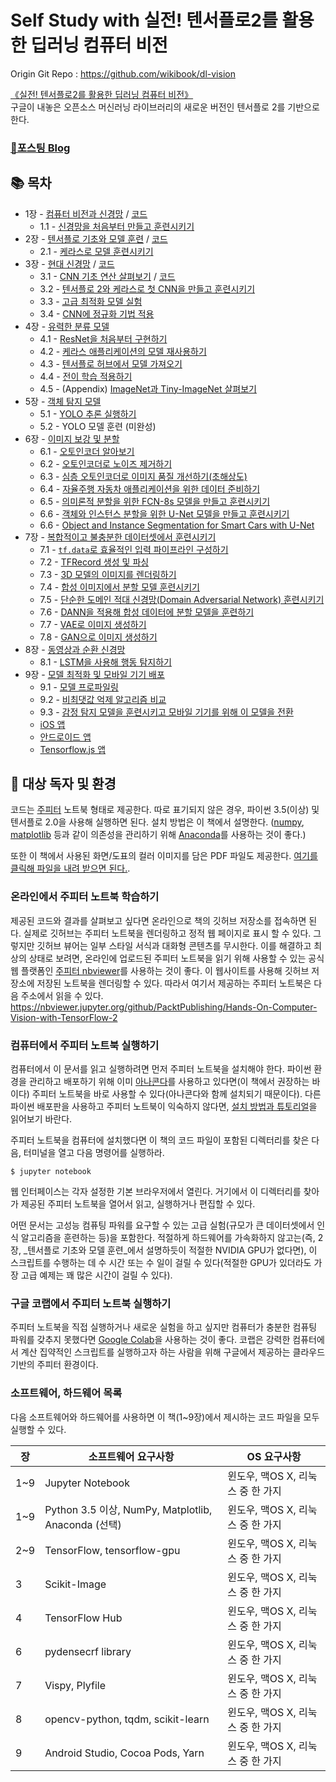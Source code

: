 # Self Study with 실전! 텐서플로2를 활용한 딥러닝 컴퓨터 비전

Origin Git Repo : https://github.com/wikibook/dl-vision

[《실전! 텐서플로2를 활용한 딥러닝 컴퓨터 비전》](https://book.naver.com/bookdb/book_detail.nhn?bid=16365755)   
구글이 내놓은 오픈소스 머신러닝 라이브러리의 새로운 버전인 텐서플로 2를 기반으로 한다. 

### [📖포스팅 Blog](https://yjs-program.tistory.com/category/%EB%A8%B8%EC%8B%A0%EB%9F%AC%EB%8B%9D/Computer%20Vision)

## :books: 목차

- 1장 - [컴퓨터 비전과 신경망](https://yjs-program.tistory.com/176) / [코드](/Chapter01)
    - 1.1 - [신경망을 처음부터 만들고 훈련시키기](./Chapter01/kr_ch1_nb1_build_and_train_neural_network_from_scratch.ipynb)
- 2장 - [텐서플로 기초와 모델 훈련](https://yjs-program.tistory.com/178) / [코드](/Chapter02)
    - 2.1 - [케라스로 모델 훈련시키기](./Chapter02/ch2_nb1_mnist_keras.ipynb)
- 3장 - [현대 신경망](https://yjs-program.tistory.com/180) / [코드](/Chapter03)
    - 3.1 - [CNN 기초 연산 살펴보기](https://yjs-program.tistory.com/180) / [코드](./Chapter03/ch3_nb1_discover_cnns_basic_ops.ipynb)
    - 3.2 - [텐서플로 2와 케라스로 첫 CNN을 만들고 훈련시키기](./Chapter03/ch3_nb2_build_and_train_first_cnn_with_tf2.ipynb)
    - 3.3 - [고급 최적화 모델 실험](./Chapter03/ch3_nb3_experiment_with_optimizers.ipynb)
    - 3.4 - [CNN에 정규화 기법 적용](./Chapter03/ch3_nb4_apply_regularization_methods_to_cnns.ipynb)
- 4장 - [유력한 분류 모델](/Chapter04)
    - 4.1 - [ResNet을 처음부터 구현하기](./Chapter04/ch4_nb1_implement_resnet_from_scratch.ipynb)
    - 4.2 - [케라스 애플리케이션의 모델 재사용하기](./Chapter04/ch4_nb2_reuse_models_from_keras_apps.ipynb)
    - 4.3 - [텐서플로 허브에서 모델 가져오기](./Chapter04/ch4_nb3_fetch_models_from_tf_hub.ipynb)
    - 4.4 - [전이 학습 적용하기](./Chapter04/ch4_nb4_apply_transfer_learning.ipynb)
    - 4.5 - (Appendix) [ImageNet과 Tiny-ImageNet 살펴보기](./Chapter04/ch4_nb5_explore_imagenet_and_its_tiny_version.ipynb)
- 5장 - [객체 탐지 모델](/Chapter05)
    - 5.1 - [YOLO 추론 실행하기](./Chapter05/ch5_nb1_yolo_inference.ipynb)
    - 5.2 - YOLO 모델 훈련 (미완성)
- 6장 - [이미지 보강 및 분할](./Chapter06)
    - 6.1 - [오토인코더 알아보기](./Chapter06/ch6_nb1_discover_autoencoders.ipynb)
    - 6.2 - [오토인코더로 노이즈 제거하기](./Chapter06/ch6_nb2_denoise_with_autoencoders.ipynb)
    - 6.3 - [심층 오토인코더로 이미지 품질 개선하기(초해상도)](./Chapter06/ch6_nb3_improve_image_quality_with_dae.ipynb)
    - 6.4 - [자율주행 자동차 애플리케이션을 위한 데이터 준비하기](./Chapter06/ch6_nb4_preparing_data_for_smart_car_apps.ipynb)
    - 6.5 - [의미론적 분할을 위한 FCN-8s 모델을 만들고 훈련시키기](./Chapter06/ch6_nb5_build_and_train_a_fcn8s_semantic_segmentation_model_for_smart_cars.ipynb)
    - 6.6 - [객체와 인스턴스 분할을 위한 U-Net 모델을 만들고 훈련시키기](./Chapter06/ch6_nb6_build_and_train_a_unet_for_urban_object_and_instance_segmentation.ipynb)
    - 6.6 - [Object and Instance Segmentation for Smart Cars with U-Net](./Chapter06/ch6_nb6_object_and_instance_segmentation_for_smart_cars_with_unet.ipynb)
- 7장 - [복합적이고 불충분한 데이터셋에서 훈련시키기](/Chapter07)
    - 7.1 - [`tf.data`로 효율적인 입력 파이프라인 구성하기](./Chapter07/ch7_nb1_set_up_efficient_input_pipelines_with_tf_data.ipynb)
    - 7.2 - [TFRecord 생성 및 파싱](./Chapter07/ch7_nb2_generate_and_parse_tfrecords.ipynb)
    - 7.3 - [3D 모델의 이미지를 렌더링하기](./Chapter07/ch7_nb3_render_images_from_3d_models.ipynb)
    - 7.4 - [합성 이미지에서 분할 모델 훈련시키기](./Chapter07/ch7_nb4_train_segmentation_model_on_synthetic_images.ipynb)
    - 7.5 - [단순한 도메인 적대 신경망(Domain Adversarial Network) 훈련시키기](./Chapter07/ch7_nb5_train_a_simple_domain_adversarial_network_(dann).ipynb)
    - 7.6 - [DANN을 적용해 합성 데이터에 분할 모델을 훈련하기](./Chapter07/ch7_nb6_apply_dann_to_train_segmentation_model_on_synthetic_data.ipynb)
    - 7.7 - [VAE로 이미지 생성하기](./Chapter07/ch7_nb7_generate_images_with_vae_models.ipynb)
    - 7.8 - [GAN으로 이미지 생성하기](./Chapter07/ch7_nb8_generate_images_with_gan_models.ipynb) 	
- 8장 - [동영상과 순환 신경망](/Chapter08)
    - 8.1 - [LSTM을 사용해 행동 탐지하기](./Chapter08/ch8_nb1_action_recognition.ipynb)
- 9장 - [모델 최적화 및 모바일 기기 배포](/Chapter09)
    - 9.1 - [모델 프로파일링](./Chapter09/ch9_nb1_profiling.ipynb)
    - 9.2 - [비최댓값 억제 알고리즘 비교](./Chapter09/ch9_nb2_nms_speed_comparison.ipynb)
    - 9.3 - [감정 탐지 모델을 훈련시키고 모바일 기기를 위해 이 모델을 전환](./Chapter09/ch9_nb3_train_model.ipynb)
    - [iOS 앱](./Chapter09/coreml_ios)
    - [안드로이드 앱](./Chapter09/tf_lite_android)
    - [Tensorflow.js 앱](./Chapter09/tfjs)   


## :wrench: 대상 독자 및 환경

코드는 [주피터](http://jupyter.org/) 노트북 형태로 제공한다. 따로 표기되지 않은 경우, 파이썬 3.5(이상) 및 텐서플로 2.0을 사용해 실행하면 된다. 설치 방법은 이 책에서 설명한다. ([numpy](http://www.numpy.org/), [matplotlib](https://matplotlib.org) 등과 같이 의존성을 관리하기 위해 [Anaconda](https://anaconda.org/)를 사용하는 것이 좋다.)

또한 이 책에서 사용된 화면/도표의 컬러 이미지를 담은 PDF 파일도 제공한다. [여기를 클릭해 파일을 내려 받으면 된다.](https://www.packtpub.com/sites/default/files/downloads/9781788830645_ColorImages.pdf).

### 온라인에서 주피터 노트북 학습하기

제공된 코드와 결과를 살펴보고 싶다면 온라인으로 책의 깃허브 저장소를 접속하면 된다. 실제로 깃허브는 주피터 노트북을 렌더링하고 정적 웹 페이지로 표시 할 수 있다.
그렇지만 깃허브 뷰어는 일부 스타일 서식과 대화형 콘텐츠를 무시한다. 이를 해결하고 최상의 상태로 보려면, 온라인에 업로드된 주피터 노트북을 읽기 위해 사용할 수 있는 공식 웹 플랫폼인 [주피터 nbviewer](https://nbviewer.jupyter.org)를 사용하는 것이 좋다. 이 웹사이트를 사용해 깃허브 저장소에 저장된 노트북을 렌더링할 수 있다. 따라서 여기서 제공하는 주피터 노트북은 다음 주소에서 읽을 수 있다.
https://nbviewer.jupyter.org/github/PacktPublishing/Hands-On-Computer-Vision-with-TensorFlow-2

### 컴퓨터에서 주피터 노트북 실행하기

컴퓨터에서 이 문서를 읽고 실행하려면 먼저 주피터 노트북을 설치해야 한다. 파이썬 환경을 관리하고 배포하기 위해 이미 [아나콘다](https://www.anaconda.com)를 사용하고 있다면(이 책에서 권장하는 바이다) 주피터 노트북을 바로 사용할 수 있다(아나콘다와 함께 설치되기 때문이다). 다른 파이썬 배포판을 사용하고 주피터 노트북이 익숙하지 않다면, [설치 방법과 튜토리얼](https://jupyter.org/documentation)을 읽어보기 바란다.

주피터 노트북을 컴퓨터에 설치했다면 이 책의 코드 파일이 포함된 디렉터리를 찾은 다음, 터미널을 열고 다음 명령어를 실행하라. 

    $ jupyter notebook
    
웹 인터페이스는 각자 설정한 기본 브라우저에서 열린다. 거기에서 이 디렉터리를 찾아가 제공된 주피터 노트북을 열어서 읽고, 실행하거나 편집할 수 있다. 

어떤 문서는 고성능 컴퓨팅 파워를 요구할 수 있는 고급 실험(규모가 큰 데이터셋에서 인식 알고리즘을 훈련하는 등)을 포함한다. 적절하게 하드웨어를 가속화하지 않고는(즉, 2장, _텐서플로 기초와 모델 훈련_에서 설명하듯이 적절한 NVIDIA GPU가 없다면), 이 스크립트를 수행하는 데 수 시간 또는 수 일이 걸릴 수 있다(적절한 GPU가 있더라도 가장 고급 예제는 꽤 많은 시간이 걸릴 수 있다). 

### 구글 코랩에서 주피터 노트북 실행하기

주피터 노트북을 직접 실행하거나 새로운 실험을 하고 싶지만 컴퓨터가 충분한 컴퓨팅 파워를 갖추지 못했다면 [Google Colab](https://colab.research.google.com)을 사용하는 것이 좋다. 코랩은 강력한 컴퓨터에서 계산 집약적인 스크립트를 실행하고자 하는 사람을 위해 구글에서 제공하는 클라우드 기반의 주피터 환경이다. 

### 소프트웨어, 하드웨어 목록 

다음 소프트웨어와 하드웨어를 사용하면 이 책(1~9장)에서 제시하는 코드 파일을 모두 실행할 수 있다. 

| 장     | 소프트웨어 요구사항                                 | OS 요구사항                       |
| ------ | --------------------------------------------------- | --------------------------------- |
| 1~9    | Jupyter Notebook                                    | 윈도우, 맥OS X, 리눅스 중 한 가지 |
| 1~9    | Python 3.5 이상, NumPy, Matplotlib, Anaconda (선택) | 윈도우, 맥OS X, 리눅스 중 한 가지 |
| 2~9    | TensorFlow, tensorflow-gpu                          | 윈도우, 맥OS X, 리눅스 중 한 가지 |
| 3      | Scikit-Image                                        | 윈도우, 맥OS X, 리눅스 중 한 가지 |
| 4      | TensorFlow Hub                                      | 윈도우, 맥OS X, 리눅스 중 한 가지 |
| 6      | pydensecrf library                                  | 윈도우, 맥OS X, 리눅스 중 한 가지 |
| 7      | Vispy, Plyfile                                      | 윈도우, 맥OS X, 리눅스 중 한 가지 |
| 8      | opencv-python, tqdm, scikit-learn                   | 윈도우, 맥OS X, 리눅스 중 한 가지 |
| 9      | Android Studio, Cocoa Pods, Yarn                    | 윈도우, 맥OS X, 리눅스 중 한 가지 |

